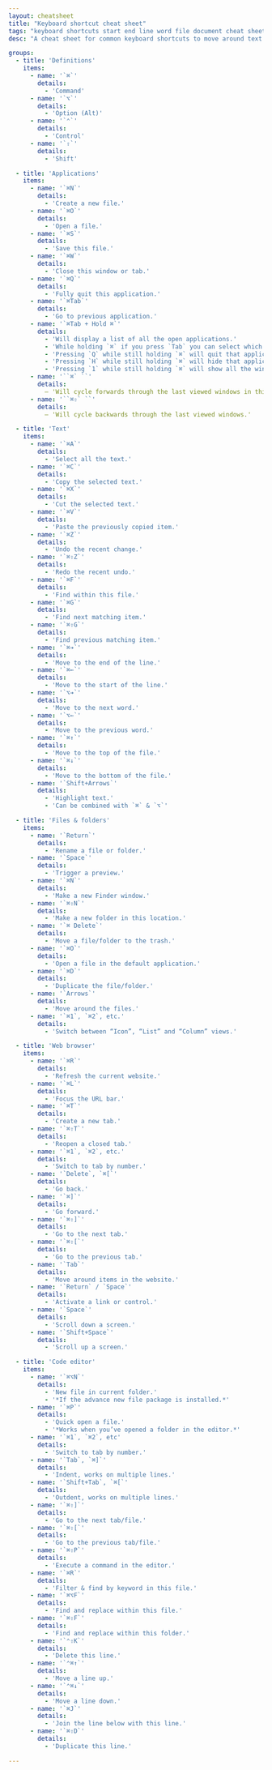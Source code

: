 ```yaml
---
layout: cheatsheet
title: "Keyboard shortcut cheat sheet"
tags: "keyboard shortcuts start end line word file document cheat sheet"
desc: "A cheat sheet for common keyboard shortcuts to move around text and applications on your Mac."

groups:
  - title: 'Definitions'
    items:
      - name: '`⌘`'
        details:
          - 'Command'
      - name: '`⌥`'
        details:
          - 'Option (Alt)'
      - name: '`⌃`'
        details:
          - 'Control'
      - name: '`⇧`'
        details:
          - 'Shift'

  - title: 'Applications'
    items:
      - name: '`⌘N`'
        details:
          - 'Create a new file.'
      - name: '`⌘O`'
        details:
          - 'Open a file.'
      - name: '`⌘S`'
        details:
          - 'Save this file.'
      - name: '`⌘W`'
        details:
          - 'Close this window or tab.'
      - name: '`⌘Q`'
        details:
          - 'Fully quit this application.'
      - name: '`⌘Tab`'
        details:
          - 'Go to previous application.'
      - name: '`⌘Tab + Hold ⌘`'
        details:
          - 'Will display a list of all the open applications.'
          - 'While holding `⌘` if you press `Tab` you can select which app to view.'
          - 'Pressing `Q` while still holding `⌘` will quit that application in the background.'
          - 'Pressing `H` while still holding `⌘` will hide that application.'
          - 'Pressing `1` while still holding `⌘` will show all the windows open for that app.'
      - name: '``⌘` ``'
        details:
          — 'Will cycle forwards through the last viewed windows in this application.'
      - name: '``⌘⇧` ``'
        details:
          — 'Will cycle backwards through the last viewed windows.'

  - title: 'Text'
    items:
      - name: '`⌘A`'
        details:
          - 'Select all the text.'
      - name: '`⌘C`'
        details:
          - 'Copy the selected text.'
      - name: '`⌘X`'
        details:
          - 'Cut the selected text.'
      - name: '`⌘V`'
        details:
          - 'Paste the previously copied item.'
      - name: '`⌘Z`'
        details:
          - 'Undo the recent change.'
      - name: '`⌘⇧Z`'
        details:
          - 'Redo the recent undo.'
      - name: '`⌘F`'
        details:
          - 'Find within this file.'
      - name: '`⌘G`'
        details:
          - 'Find next matching item.'
      - name: '`⌘⇧G`'
        details:
          - 'Find previous matching item.'
      - name: '`⌘➔`'
        details:
          - 'Move to the end of the line.'
      - name: '`⌘←`'
        details:
          - 'Move to the start of the line.'
      - name: '`⌥➔`'
        details:
          - 'Move to the next word.'
      - name: '`⌥←`'
        details:
          - 'Move to the previous word.'
      - name: '`⌘↑`'
        details:
          - 'Move to the top of the file.'
      - name: '`⌘↓`'
        details:
          - 'Move to the bottom of the file.'
      - name: '`Shift+Arrows`'
        details:
          - 'Highlight text.'
          - 'Can be combined with `⌘` & `⌥`'

  - title: 'Files & folders'
    items:
      - name: '`Return`'
        details:
          - 'Rename a file or folder.'
      - name: '`Space`'
        details:
          - 'Trigger a preview.'
      - name: '`⌘N`'
        details:
          - 'Make a new Finder window.'
      - name: '`⌘⇧N`'
        details:
          - 'Make a new folder in this location.'
      - name: '`⌘ Delete`'
        details:
          - 'Move a file/folder to the trash.'
      - name: '`⌘O`'
        details:
          - 'Open a file in the default application.'
      - name: '`⌘D`'
        details:
          - 'Duplicate the file/folder.'
      - name: '`Arrows`'
        details:
          - 'Move around the files.'
      - name: '`⌘1`, `⌘2`, etc.'
        details:
          - 'Switch between “Icon”, “List” and “Column” views.'

  - title: 'Web browser'
    items:
      - name: '`⌘R`'
        details:
          - 'Refresh the current website.'
      - name: '`⌘L`'
        details:
          - 'Focus the URL bar.'
      - name: '`⌘T`'
        details:
          - 'Create a new tab.'
      - name: '`⌘⇧T`'
        details:
          - 'Reopen a closed tab.'
      - name: '`⌘1`, `⌘2`, etc.'
        details:
          - 'Switch to tab by number.'
      - name: '`Delete`, `⌘[`'
        details:
          - 'Go back.'
      - name: '`⌘]`'
        details:
          - 'Go forward.'
      - name: '`⌘⇧]`'
        details:
          - 'Go to the next tab.'
      - name: '`⌘⇧[`'
        details:
          - 'Go to the previous tab.'
      - name: '`Tab`'
        details:
          - 'Move around items in the website.'
      - name: '`Return` / `Space`'
        details:
          - 'Activate a link or control.'
      - name: '`Space`'
        details:
          - 'Scroll down a screen.'
      - name: '`Shift+Space`'
        details:
          - 'Scroll up a screen.'

  - title: 'Code editor'
    items:
      - name: '`⌘⌥N`'
        details:
          - 'New file in current folder.'
          - '*If the advance new file package is installed.*'
      - name: '`⌘P`'
        details:
          - 'Quick open a file.'
          - '*Works when you’ve opened a folder in the editor.*'
      - name: '`⌘1`, `⌘2`, etc'
        details:
          - 'Switch to tab by number.'
      - name: '`Tab`, `⌘]`'
        details:
          - 'Indent, works on multiple lines.'
      - name: '`Shift+Tab`, `⌘[`'
        details:
          - 'Outdent, works on multiple lines.'
      - name: '`⌘⇧]`'
        details:
          - 'Go to the next tab/file.'
      - name: '`⌘⇧[`'
        details:
          - 'Go to the previous tab/file.'
      - name: '`⌘⇧P`'
        details:
          - 'Execute a command in the editor.'
      - name: '`⌘R`'
        details:
          - 'Filter & find by keyword in this file.'
      - name: '`⌘⌥F`'
        details:
          - 'Find and replace within this file.'
      - name: '`⌘⇧F`'
        details:
          - 'Find and replace within this folder.'
      - name: '`⌃⇧K`'
        details:
          - 'Delete this line.'
      - name: '`⌃⌘↑`'
        details:
          - 'Move a line up.'
      - name: '`⌃⌘↓`'
        details:
          - 'Move a line down.'
      - name: '`⌘J`'
        details:
          - 'Join the line below with this line.'
      - name: '`⌘⇧D`'
        details:
          - 'Duplicate this line.'

---
```


